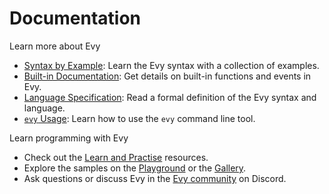 # Documentation

Learn more about Evy

- [Syntax by Example](syntax_by_example.md): Learn the Evy syntax with a collection of examples.
- [Built-in Documentation](builtins.md): Get details on built-in functions and events in Evy.
- [Language Specification](spec.md): Read a formal definition of the Evy syntax and language.
- [`evy` Usage](usage.md): Learn how to use the `evy` command line tool.

Learn programming with Evy

- Check out the [Learn and Practise] resources.
- Explore the samples on the [Playground] or the [Gallery].
- Ask questions or discuss Evy in the [Evy community] on Discord.

[Learn and Practise]: https://github.com/evylang/evy/wiki
[Playground]: https://evy.dev/play
[Gallery]: https://github.com/evylang/evy/wiki/gallery
[Evy community]: https://evy.dev/discord
